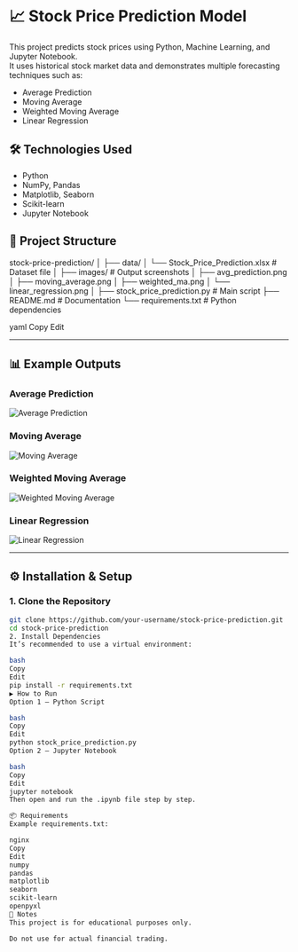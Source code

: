 # 📈 Stock Price Prediction Model

This project predicts stock prices using Python, Machine Learning, and Jupyter Notebook.  
It uses historical stock market data and demonstrates multiple forecasting techniques such as:
- Average Prediction
- Moving Average
- Weighted Moving Average
- Linear Regression

## 🛠️ Technologies Used
- Python
- NumPy, Pandas
- Matplotlib, Seaborn
- Scikit-learn
- Jupyter Notebook

## 📂 Project Structure

stock-price-prediction/
│
├── data/
│ └── Stock_Price_Prediction.xlsx # Dataset file
│
├── images/ # Output screenshots
│ ├── avg_prediction.png
│ ├── moving_average.png
│ ├── weighted_ma.png
│ └── linear_regression.png
│
├── stock_price_prediction.py # Main script
├── README.md # Documentation
└── requirements.txt # Python dependencies

yaml
Copy
Edit

---

## 📊 Example Outputs

### Average Prediction
![Average Prediction](images/avg_prediction.png)

### Moving Average
![Moving Average](images/moving_average.png)

### Weighted Moving Average
![Weighted Moving Average](images/weighted_ma.png)

### Linear Regression
![Linear Regression](images/linear_regression.png)

---

## ⚙️ Installation & Setup

### 1. Clone the Repository
```bash
git clone https://github.com/your-username/stock-price-prediction.git
cd stock-price-prediction
2. Install Dependencies
It’s recommended to use a virtual environment:

bash
Copy
Edit
pip install -r requirements.txt
▶️ How to Run
Option 1 — Python Script

bash
Copy
Edit
python stock_price_prediction.py
Option 2 — Jupyter Notebook

bash
Copy
Edit
jupyter notebook
Then open and run the .ipynb file step by step.

📦 Requirements
Example requirements.txt:

nginx
Copy
Edit
numpy
pandas
matplotlib
seaborn
scikit-learn
openpyxl
📌 Notes
This project is for educational purposes only.

Do not use for actual financial trading.
